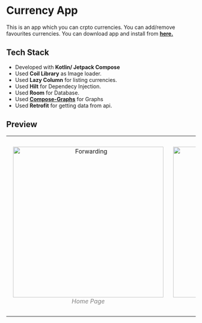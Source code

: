 # Currency App

This is an app which you can crpto currencies. You can add/remove favourites currencies.
You can download app and install from **[here.](https://github.com/saidAtmaca98/CurrencyApp/blob/master/apks/CurrencyApp.apk)**

## Tech Stack

- Developed with **Kotlin/ Jetpack Compose**
- Used **Coil Library** as Image loader.
- Used **Lazy Column** for listing currencies.
- Used **Hilt** for Dependecy Injection.
- Used **Room** for Database.
- Used **[Compose-Graphs](https://github.com/jaikeerthick/Composable-Graphs)** for Graphs
- Used **Retrofit** for getting data from api.

## Preview

<table><tr>
<td> 
  <p align="center" style="padding: 10px">
    <img alt="Forwarding" src="https://github.com/saidAtmaca98/CurrencyApp/assets/121804004/df3fc2e8-436d-482a-9c19-b008bf55fb4a" width="400">
    <br>
    <em style="color: grey">Home Page</em>
  </p> 
</td>
<td> 
  <p align="center">
    <img alt="Routing" src="https://github.com/saidAtmaca98/CurrencyApp/assets/121804004/b16e57ef-ca27-4851-80c3-1584adebf66e" width="400">
    <br>
    <em style="color: grey">Detail Page</em>
  </p> 
</td>
</tr></table>
